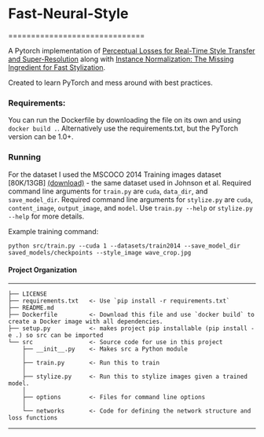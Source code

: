# Fast-Neural-Style
==============================

A Pytorch implementation of [Perceptual Losses for Real-Time Style Transfer and Super-Resolution](https://arxiv.org/abs/1603.08155) along with [Instance Normalization: The Missing Ingredient for Fast Stylization](https://arxiv.org/abs/1607.08022).

Created to learn PyTorch and mess around with best practices.

### Requirements:

You can run the Dockerfile by downloading the file on its own and using `docker build .`. Alternatively use the requirements.txt, but the PyTorch version can be 1.0+.

### Running

For the dataset I used the MSCOCO 2014 Training images dataset [80K/13GB] [(download)](http://mscoco.org/dataset/#download) - the same dataset used in Johnson et al. Required command line arguments for `train.py` are `cuda`, `data_dir`, and `save_model_dir`. Required command line arguments for `stylize.py` are `cuda`, `content_image`, `output_image`, and `model`. Use `train.py --help`  or `stylize.py --help` for more details.

Example training command:

```
python src/train.py --cuda 1 --datasets/train2014 --save_model_dir saved_models/checkpoints --style_image wave_crop.jpg
```

#### Project Organization
------------

    ├── LICENSE
    ├── requirements.txt   <- Use `pip install -r requirements.txt`
    ├── README.md
    ├── Dockerfile         <- Download this file and use `docker build` to create a Docker image with all dependencies.
    ├── setup.py           <- makes project pip installable (pip install -e .) so src can be imported
    └── src                <- Source code for use in this project
        ├── __init__.py    <- Makes src a Python module
        │
        ├── train.py       <- Run this to train
        │
        ├── stylize.py     <- Run this to stylize images given a trained model.
        │
        ├── options        <- Files for command line options
        │
        └── networks       <- Code for defining the network structure and loss functions

--------

